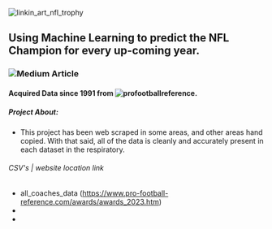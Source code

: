 ![linkin_art_nfl_trophy](https://github.com/allenjake440/NFL_Champion/assets/134075534/0657811b-27c3-4064-aef3-ea8c8de335ef)

## Using Machine Learning to predict the NFL Champion for every up-coming year.

### ![Medium Article](https://allenjake440.medium.com/predicting-the-nfl-champion-with-machine-learning-7c6eede5a4d2)

#### Acquired Data since 1991 from ![profootballreference](https://www.pro-football-reference.com/).

##### Project About:
- This project has been web scraped in some areas, and other areas hand copied. With that said, all of the data is cleanly and accurately present in each dataset in the respiratory.

###### CSV's | website location link

- all_coaches_data (https://www.pro-football-reference.com/awards/awards_2023.htm)
- 
- 



